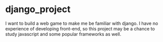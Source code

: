 # django_project

I want to build a web game to make me be familiar with django. I have no experience of developing front-end, 
so this project may be a chance to study javascript and some popular frameworks as well.
